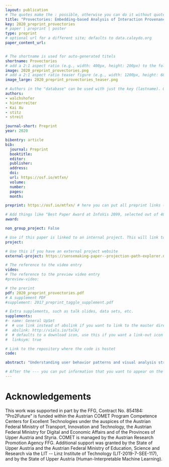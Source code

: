 ```yaml
---
layout: publication
# The quotes make the : possible, otherwise you can do it without quotes
title: "Provectories: Embedding-based Analysis of Interaction Provenance Data"
key: 2020_preprint_provectories
# paper | preprint | poster
type: preprint
# optional url for a different site; defaults to data.caleydo.org
paper_content_url: 


# The shortname is used for auto-generated titels
shortname: Provectories
# add a 2:1 aspect ratio (e.g., width: 400px, height: 200px) to the folder /assets/images/papers/
image: 2020_preprint_provectories.png
# add a 2:1 aspect ratio teaser figure (e.g., width: 1200px, height: 600px) to the folder /assets/images/papers/
image_large: 2020_preprint_provectories_teaser.png

# Authors in the "database" can be used with just the key (lastname). Others can be written properly.
authors:
- walchshofer
- hinterreiter
- Kai Xu
- stitz
- streit 

journal-short: Preprint
year: 2020

bibentry: article
bib:
  journal: Preprint
  booktitle: 
  editor: 
  publisher: 
  address: 
  doi: 
  url: https://osf.io/mtfxn/
  volume: 
  number: 
  pages: 
  month: 

preprint: https://osf.io/mtfxn/ # here you can put all preprint links (arxiv.org, osf.io,...)

# Add things like "Best Paper Award at InfoVis 2099, selected out of 4000 submissions"
award:

non_group_project: False

# Use if this paper is linked to an internal project. This will link to the project site
project: 

# Use this if you have an external project website
external-project: https://sensemaking-paper--projection-path-explorer.netlify.app/

# The reference to the video entry
video: 
# The reference to the preview video entry
#preview-video:

# the prerint
pdf: 2020_preprint_provectories.pdf
# A supplement PDF
#supplement: 2017_preprint_taggle_supplement.pdf

# Extra supplements, such as talk slides, data sets, etc.
supplements:
#- name: General UpSet
#  # use link instead of abslink if you want to link to the master directory
#  abslink: http://vials.io/talk/
#  # defaults to a download icon, use this if you want a link-out icon
#  linksym: true

# Link to the repository where the code is hostet
code: 

abstract: "Understanding user behavior patterns and visual analysis strategies is a long-standing challenge. Existing approaches rely largely on time-consuming manualprocesses such as interviews and the analysis of observational data. While it is technically possible to capture a history of user interactions and application states, it remains difficult to extract and describe analysis strategies based on interaction provenance. In this paper, we propose a novel visual approach to meta-analysis of interaction provenance.  We capture single and multiple user sessions as graphs of high-dimensional application states. Our meta-analysis is based on two different types of two-dimensional embeddings of these high-dimensional states: layouts based on (i) topology and (ii) attribute similarity. We applied these visualization approaches to synthetic and real user provenance data. From our visualizations, we were able to extract patterns for data types and analytical reasoning strategies."

# After the --- you can put information that you want to appear on the website using markdown formatting or HTML. A good example are acknowledgements, extra references, an erratum, etc.
---
```



# Acknowledgements

This work was supported in part by the FFG, Contract No. 854184: "Pro2Future" is funded within the Austrian COMET Program Competence Centers for Excellent Technologies under the auspices of the Austrian Federal Ministry of Transport, Innovation and Technology, the Austrian Federal Ministry for Digital and Economic Affairs and of the Provinces of Upper Austria and Styria. COMET is managed by the Austrian Research Promotion Agency FFG.
Additional support was granted by the State of Upper Austria and the Austrian Federal Ministry of Education, Science and Research via the LIT -- Linz Institute of Technology (LIT-2019-7-SEE-117), and by the State of Upper Austria (Human-Interpretable Machine Learning).